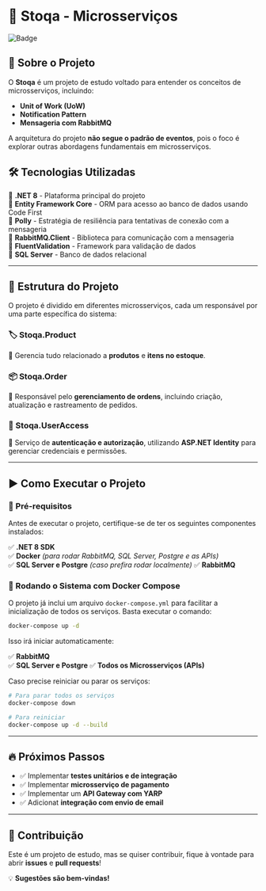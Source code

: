 # 🚀 Stoqa - Microsserviços

![Badge](https://img.shields.io/badge/Status-Em%20Desenvolvimento-blue)

## 📌 Sobre o Projeto

O **Stoqa** é um projeto de estudo voltado para entender os conceitos de microsserviços, incluindo:

- **Unit of Work (UoW)**
- **Notification Pattern**
- **Mensageria com RabbitMQ**

A arquitetura do projeto **não segue o padrão de eventos**, pois o foco é explorar outras abordagens fundamentais em microsserviços.

## 🛠️ Tecnologias Utilizadas

🔹 **.NET 8** - Plataforma principal do projeto  
🔹 **Entity Framework Core** - ORM para acesso ao banco de dados usando Code First  
🔹 **Polly** - Estratégia de resiliência para tentativas de conexão com a mensageria  
🔹 **RabbitMQ.Client** - Biblioteca para comunicação com a mensageria  
🔹 **FluentValidation** - Framework para validação de dados  
🔹 **SQL Server** - Banco de dados relacional  

---

## 📂 Estrutura do Projeto

O projeto é dividido em diferentes microsserviços, cada um responsável por uma parte específica do sistema:

### 🏷️ Stoqa.Product
📌 Gerencia tudo relacionado a **produtos** e **itens no estoque**.

### 📦 Stoqa.Order
📌 Responsável pelo **gerenciamento de ordens**, incluindo criação, atualização e rastreamento de pedidos.

### 🔐 Stoqa.UserAccess
📌 Serviço de **autenticação e autorização**, utilizando **ASP.NET Identity** para gerenciar credenciais e permissões.

---

## ▶️ Como Executar o Projeto

### 🔧 Pré-requisitos
Antes de executar o projeto, certifique-se de ter os seguintes componentes instalados:

✅ **.NET 8 SDK**  
✅ **Docker** *(para rodar RabbitMQ, SQL Server, Postgre e as APIs)*  
✅ **SQL Server e Postgre** *(caso prefira rodar localmente)*
✅ **RabbitMQ**  


### 📌 Rodando o Sistema com Docker Compose

O projeto já inclui um arquivo `docker-compose.yml` para facilitar a inicialização de todos os serviços. Basta executar o comando:

```sh
docker-compose up -d
```

Isso irá iniciar automaticamente:

✅ **RabbitMQ**  
✅ **SQL Server e Postgre**
✅ **Todos os Microsserviços (APIs)**  


Caso precise reiniciar ou parar os serviços:

```sh
# Para parar todos os serviços
docker-compose down

# Para reiniciar
docker-compose up -d --build
```
---

## 🔥 Próximos Passos

- ✅ Implementar **testes unitários e de integração**  
- ✅ Implementar **microsserviço de pagamento**   
- ✅ Implementar um **API Gateway com YARP**
- ✅ Adicionat **integração com envio de email**    

---

## 🤝 Contribuição
Este é um projeto de estudo, mas se quiser contribuir, fique à vontade para abrir **issues** e **pull requests**! 

💡 **Sugestões são bem-vindas!**
